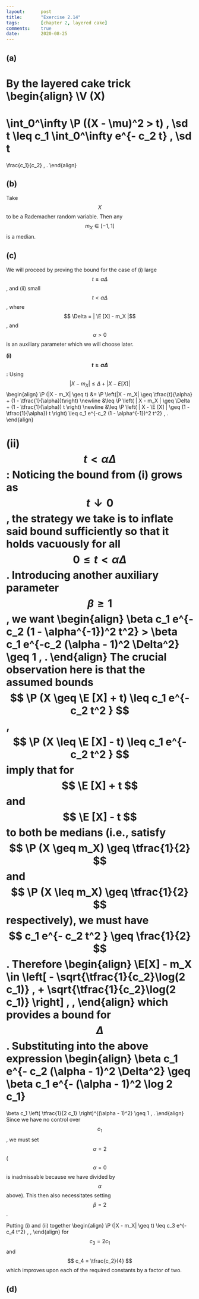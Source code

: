 ```yaml
---
layout:      post
title:       "Exercise 2.14"
tags:        [chapter 2, layered cake]
comments:    true
date:        2020-08-25
---
```


## (a)

By the layered cake trick
\begin{align}
  \V (X)
  =
  \int_0^\infty
    \P ((X - \mu)^2 > t)
    \, \sd t
  \leq
  c_1
  \int_0^\infty
    e^{- c_2 t}
    \, \sd t
  =
  \frac{c_1}{c_2}
  \, .
\end{align}


## (b)

Take $$ X $$ to be a Rademacher random variable. Then any $$ m_X \in [-1 , 1] $$
is a median.


## (c)

We will proceed by proving the bound for the case of (i) large
$$ t \geq \alpha \Delta $$, and (ii) small $$ t < \alpha \Delta $$, where
$$ \Delta = | \E [X] - m_X |$$, and
$$ \alpha > 0 $$ is an auxiliary parameter which we will choose later.

__(i) $$ t \geq \alpha \Delta $$:__
Using $$ | X - m_X | \leq \Delta + | X - E [X] | $$
\begin{align}
  \P (|X - m_X| \geq t)
  &=
  \P \left(|X - m_X| \geq \tfrac{t}{\alpha} + (1 - \tfrac{1}{\alpha})t\right)
  \newline
  &\leq
  \P \left( | X - m_X | \geq \Delta + (1 - \tfrac{1}{\alpha}) t \right)
  \newline
  &\leq
  \P \left( | X - \E [X] | \geq (1 - \tfrac{1}{\alpha}) t \right)
  \leq
  c_1 e^{-c_2 (1 - \alpha^{-1})^2 t^2}
  \, .
\end{align}

__(ii) $$ t < \alpha \Delta $$:__ Noticing the bound from (i) grows
as $$ t \downarrow 0 $$, the strategy we take is to inflate said bound
sufficiently so that it holds vacuously for all $$ 0 \leq t < \alpha \Delta $$.
Introducing another auxiliary parameter $$ \beta \geq 1 $$, we want
\begin{align}
  \beta c_1 e^{-c_2 (1 - \alpha^{-1})^2 t^2}
  \>
  \beta c_1 e^{-c_2 (\alpha - 1)^2 \Delta^2}
  \geq
  1
  \, .
\end{align}
The crucial observation here is that the assumed bounds
$$ \P (X \geq \E [X] + t) \leq c_1 e^{- c_2 t^2 } $$,
$$ \P (X \leq \E [X] - t) \leq c_1 e^{- c_2 t^2 } $$
imply that for $$ \E [X] + t $$ and $$ \E [X] - t $$ to both be medians
(i.e., satisfy $$ \P (X \geq m_X) \geq \tfrac{1}{2} $$ and
$$ \P (X \leq m_X) \geq \tfrac{1}{2} $$ respectively),
we must have $$ c_1 e^{- c_2 t^2 } \geq \frac{1}{2} $$.
Therefore
\begin{align}
  \E[X] - m_X
  \in
  \left[
    - \sqrt{\tfrac{1}{c_2}\log(2 c_1)} ,
    + \sqrt{\tfrac{1}{c_2}\log(2 c_1)}
  \right]
  \, ,
\end{align}
which provides a bound for $$ \Delta $$.
Substituting into the above expression
\begin{align}
  \beta c_1 e^{- c_2 (\alpha - 1)^2 \Delta^2}
  \geq
  \beta c_1 e^{- (\alpha - 1)^2 \log 2 c_1}
  =
  \beta c_1 \left( \tfrac{1}{2 c_1} \right)^{(\alpha - 1)^2}
  \geq
  1
  \, .
\end{align}
Since we have no control over $$ c_1 $$, we must set
$$ \alpha = 2 $$ ($$ \alpha = 0 $$ is inadmissable because we have divided by
$$ \alpha $$ above). This then also necessitates setting $$ \beta = 2 $$.

Putting (i) and (ii) together
\begin{align}
  \P (|X - m_X| \geq t)
  \leq
  c_3
  e^{- c_4 t^2}
  \, ,
\end{align}
for $$ c_3 = 2 c_1 $$ and $$ c_4 = \tfrac{c_2}{4} $$ which improves upon
each of the required constants by a factor of two.



## (d)
